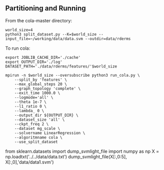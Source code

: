 ## Partitioning and Running

From the cola-master directory:
```
world_size=4
python3 split_dataset.py --K=$world_size --input_file=~/working/data/data.svm --outdir=data/rderms
```

To run cola:
```
export JOBLIB_CACHE_DIR='./cache'
export OUTPUT_DIR='./log'
DATASET_PATH='./data/rderms/features/'$world_size

mpirun -n $world_size --oversubscribe python3 run_cola.py \
    --split_by 'features' \
    --max_global_steps 20 \
    --graph_topology 'complete' \
    --exit_time 1000.0 \
    --logmode='all' \
    --theta 1e-7 \
    --l1_ratio 0 \
    --lambda_ 0 \
    --output_dir ${OUTPUT_DIR} \
    --dataset_size 'all' \
    --ckpt_freq 2 \
    --dataset mg_scale \
    --solvername LinearRegression \
    --algoritmname cola \
    --use_split_dataset
```
from sklearn.datasets import dump_svmlight_file
import numpy as np
X = np.loadtxt('../../data/data.txt')
dump_svmlight_file(X[:,0:5], X[:,0],'data/data1.svm')